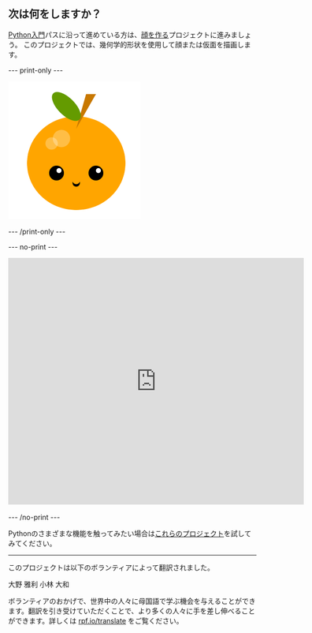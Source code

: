 ## 次は何をしますか？

[Python入門](https://projects.raspberrypi.org/ja-JP/raspberrypi/python-intro)パスに沿って進めている方は、[顔を作る](https://projects.raspberrypi.org/ja-JP/projects/make-a-face)プロジェクトに進みましょう。 このプロジェクトでは、幾何学的形状を使用して顔または仮面を描画します。

--- print-only ---

![顔を作るプロジェクト](images/make-a-face-project.png)

--- /print-only ---

--- no-print ---

<iframe src="https://trinket.io/embed/python/6bad88800b?outputOnly=true&start=result" width="600" height="500" frameborder="0" marginwidth="0" marginheight="0" allowfullscreen mark="crwd-mark">
</iframe>

--- /no-print ---

Pythonのさまざまな機能を触ってみたい場合は[これらのプロジェクト](https://projects.raspberrypi.org/ja-JP/projects?software%5B%5D=python)を試してみてください。

***
このプロジェクトは以下のボランティアによって翻訳されました。

大野 雅利
小林 大和

ボランティアのおかげで、世界中の人々に母国語で学ぶ機会を与えることができます。翻訳を引き受けていただくことで、より多くの人々に手を差し伸べることができます。詳しくは [rpf.io/translate](https://rpf.io/translate) をご覧ください。
